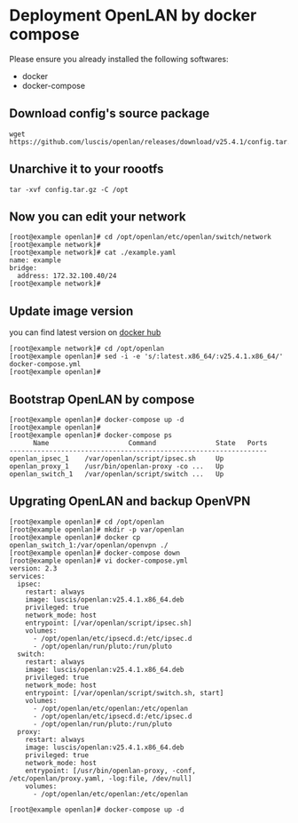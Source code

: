 # Deployment OpenLAN by docker compose

Please ensure you already installed the following softwares:
* docker
* docker-compose 

## Download config's source package

```
wget https://github.com/luscis/openlan/releases/download/v25.4.1/config.tar.gz
```

## Unarchive it to your roootfs

```
tar -xvf config.tar.gz -C /opt
```

## Now you can edit your network

```
[root@example openlan]# cd /opt/openlan/etc/openlan/switch/network
[root@example network]#
[root@example network]# cat ./example.yaml
name: example
bridge:
  address: 172.32.100.40/24
[root@example network]#
```

## Update image version

you can find latest version on [docker hub](<https://hub.docker.com/r/luscis/openlan/tags>)
```
[root@example network]# cd /opt/openlan
[root@example openlan]# sed -i -e 's/:latest.x86_64/:v25.4.1.x86_64/' docker-compose.yml
[root@example openlan]# 
```

## Bootstrap OpenLAN by compose

```
[root@example openlan]# docker-compose up -d
[root@example openlan]#
[root@example openlan]# docker-compose ps
      Name                    Command               State   Ports
-----------------------------------------------------------------
openlan_ipsec_1    /var/openlan/script/ipsec.sh     Up
openlan_proxy_1    /usr/bin/openlan-proxy -co ...   Up
openlan_switch_1   /var/openlan/script/switch ...   Up
```

## Upgrating OpenLAN and backup OpenVPN

```
[root@example openlan]# cd /opt/openlan
[root@example openlan]# mkdir -p var/openlan
[root@example openlan]# docker cp openlan_switch_1:/var/openlan/openvpn ./
[root@example openlan]# docker-compose down
[root@example openlan]# vi docker-compose.yml
version: 2.3
services:
  ipsec:
    restart: always
    image: luscis/openlan:v25.4.1.x86_64.deb
    privileged: true
    network_mode: host
    entrypoint: [/var/openlan/script/ipsec.sh]
    volumes:
      - /opt/openlan/etc/ipsecd.d:/etc/ipsec.d
      - /opt/openlan/run/pluto:/run/pluto
  switch:
    restart: always
    image: luscis/openlan:v25.4.1.x86_64.deb
    privileged: true
    network_mode: host
    entrypoint: [/var/openlan/script/switch.sh, start]
    volumes:
      - /opt/openlan/etc/openlan:/etc/openlan
      - /opt/openlan/etc/ipsecd.d:/etc/ipsec.d
      - /opt/openlan/run/pluto:/run/pluto
  proxy:
    restart: always
    image: luscis/openlan:v25.4.1.x86_64.deb
    privileged: true
    network_mode: host
    entrypoint: [/usr/bin/openlan-proxy, -conf, /etc/openlan/proxy.yaml, -log:file, /dev/null]
    volumes:
      - /opt/openlan/etc/openlan:/etc/openlan

[root@example openlan]# docker-compose up -d

```
